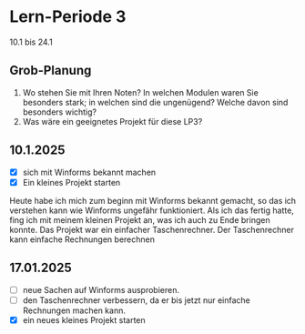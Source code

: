 # Lern-Periode 3

10.1 bis 24.1

## Grob-Planung

1. Wo stehen Sie mit Ihren Noten? In welchen Modulen waren Sie besonders stark; in welchen sind die ungenügend? Welche davon sind besonders wichtig?
4. Was wäre ein geeignetes Projekt für diese LP3?

## 10.1.2025

- [x] sich mit Winforms bekannt machen
- [x] Ein kleines Projekt starten

Heute habe ich mich zum beginn mit Winforms bekannt gemacht, so das ich verstehen kann wie Winforms ungefähr funktioniert. Als ich das fertig hatte, fing ich mit meinem kleinen Projekt an, was ich auch zu Ende bringen konnte. Das Projekt war ein einfacher Taschenrechner. Der Taschenrechner kann einfache Rechnungen berechnen

## 17.01.2025
- [ ] neue Sachen auf Winforms ausprobieren.
- [ ] den Taschenrechner verbessern, da er bis jetzt nur einfache Rechnungen machen kann.
- [x] ein neues kleines Projekt starten
